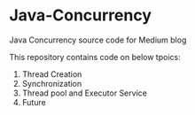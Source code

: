 # Java-Concurrency
Java Concurrency source code for Medium blog

This repository contains code on below tpoics:

1. Thread Creation
2. Synchronization
3. Thread pool and Executor Service
4. Future

